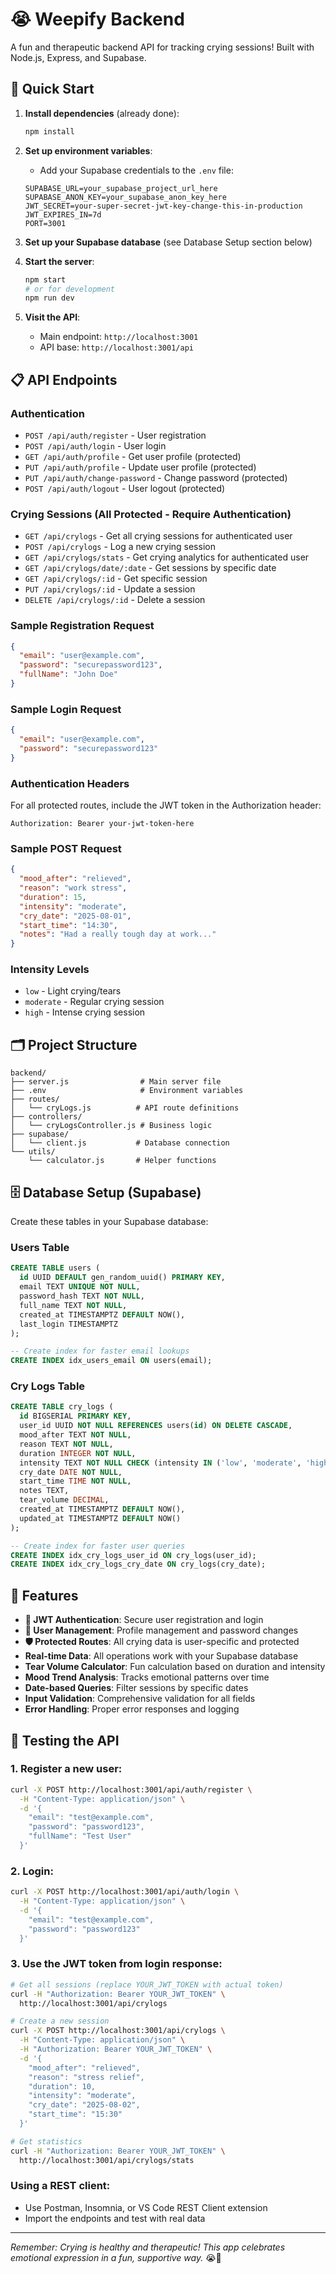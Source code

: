 # 😭 Weepify Backend

A fun and therapeutic backend API for tracking crying sessions! Built with Node.js, Express, and Supabase.

## 🚀 Quick Start

1. **Install dependencies** (already done):
   ```bash
   npm install
   ```

2. **Set up environment variables**:
   - Add your Supabase credentials to the `.env` file:
   ```env
   SUPABASE_URL=your_supabase_project_url_here
   SUPABASE_ANON_KEY=your_supabase_anon_key_here
   JWT_SECRET=your-super-secret-jwt-key-change-this-in-production
   JWT_EXPIRES_IN=7d
   PORT=3001
   ```

3. **Set up your Supabase database** (see Database Setup section below)

4. **Start the server**:
   ```bash
   npm start
   # or for development
   npm run dev
   ```

5. **Visit the API**:
   - Main endpoint: `http://localhost:3001`
   - API base: `http://localhost:3001/api`

## 📋 API Endpoints

### Authentication
- `POST /api/auth/register` - User registration
- `POST /api/auth/login` - User login  
- `GET /api/auth/profile` - Get user profile (protected)
- `PUT /api/auth/profile` - Update user profile (protected)
- `PUT /api/auth/change-password` - Change password (protected)
- `POST /api/auth/logout` - User logout (protected)

### Crying Sessions (All Protected - Require Authentication)
- `GET /api/crylogs` - Get all crying sessions for authenticated user
- `POST /api/crylogs` - Log a new crying session
- `GET /api/crylogs/stats` - Get crying analytics for authenticated user
- `GET /api/crylogs/date/:date` - Get sessions by specific date
- `GET /api/crylogs/:id` - Get specific session
- `PUT /api/crylogs/:id` - Update a session
- `DELETE /api/crylogs/:id` - Delete a session

### Sample Registration Request
```json
{
  "email": "user@example.com",
  "password": "securepassword123",
  "fullName": "John Doe"
}
```

### Sample Login Request
```json
{
  "email": "user@example.com",
  "password": "securepassword123"
}
```

### Authentication Headers
For all protected routes, include the JWT token in the Authorization header:
```
Authorization: Bearer your-jwt-token-here
```

### Sample POST Request
```json
{
  "mood_after": "relieved",
  "reason": "work stress",
  "duration": 15,
  "intensity": "moderate",
  "cry_date": "2025-08-01",
  "start_time": "14:30",
  "notes": "Had a really tough day at work..."
}
```

### Intensity Levels
- `low` - Light crying/tears
- `moderate` - Regular crying session  
- `high` - Intense crying session

## 🗂️ Project Structure

```
backend/
├── server.js                # Main server file
├── .env                     # Environment variables
├── routes/
│   └── cryLogs.js          # API route definitions
├── controllers/
│   └── cryLogsController.js # Business logic
├── supabase/
│   └── client.js           # Database connection
└── utils/
    └── calculator.js       # Helper functions
```

## 🗄️ Database Setup (Supabase)

Create these tables in your Supabase database:

### Users Table
```sql
CREATE TABLE users (
  id UUID DEFAULT gen_random_uuid() PRIMARY KEY,
  email TEXT UNIQUE NOT NULL,
  password_hash TEXT NOT NULL,
  full_name TEXT NOT NULL,
  created_at TIMESTAMPTZ DEFAULT NOW(),
  last_login TIMESTAMPTZ
);

-- Create index for faster email lookups
CREATE INDEX idx_users_email ON users(email);
```

### Cry Logs Table
```sql
CREATE TABLE cry_logs (
  id BIGSERIAL PRIMARY KEY,
  user_id UUID NOT NULL REFERENCES users(id) ON DELETE CASCADE,
  mood_after TEXT NOT NULL,
  reason TEXT NOT NULL,
  duration INTEGER NOT NULL,
  intensity TEXT NOT NULL CHECK (intensity IN ('low', 'moderate', 'high')),
  cry_date DATE NOT NULL,
  start_time TIME NOT NULL,
  notes TEXT,
  tear_volume DECIMAL,
  created_at TIMESTAMPTZ DEFAULT NOW(),
  updated_at TIMESTAMPTZ DEFAULT NOW()
);

-- Create index for faster user queries
CREATE INDEX idx_cry_logs_user_id ON cry_logs(user_id);
CREATE INDEX idx_cry_logs_cry_date ON cry_logs(cry_date);
```

## 🎯 Features

- **🔐 JWT Authentication**: Secure user registration and login
- **👤 User Management**: Profile management and password changes  
- **🛡️ Protected Routes**: All crying data is user-specific and protected
- **Real-time Data**: All operations work with your Supabase database
- **Tear Volume Calculator**: Fun calculation based on duration and intensity
- **Mood Trend Analysis**: Tracks emotional patterns over time
- **Date-based Queries**: Filter sessions by specific dates
- **Input Validation**: Comprehensive validation for all fields
- **Error Handling**: Proper error responses and logging

## 🧪 Testing the API

### 1. Register a new user:
```bash
curl -X POST http://localhost:3001/api/auth/register \
  -H "Content-Type: application/json" \
  -d '{
    "email": "test@example.com",
    "password": "password123",
    "fullName": "Test User"
  }'
```

### 2. Login:
```bash
curl -X POST http://localhost:3001/api/auth/login \
  -H "Content-Type: application/json" \
  -d '{
    "email": "test@example.com", 
    "password": "password123"
  }'
```

### 3. Use the JWT token from login response:
```bash
# Get all sessions (replace YOUR_JWT_TOKEN with actual token)
curl -H "Authorization: Bearer YOUR_JWT_TOKEN" \
  http://localhost:3001/api/crylogs

# Create a new session
curl -X POST http://localhost:3001/api/crylogs \
  -H "Content-Type: application/json" \
  -H "Authorization: Bearer YOUR_JWT_TOKEN" \
  -d '{
    "mood_after": "relieved",
    "reason": "stress relief",
    "duration": 10,
    "intensity": "moderate",
    "cry_date": "2025-08-02",
    "start_time": "15:30"
  }'

# Get statistics
curl -H "Authorization: Bearer YOUR_JWT_TOKEN" \
  http://localhost:3001/api/crylogs/stats
```

### Using a REST client:
- Use Postman, Insomnia, or VS Code REST Client extension
- Import the endpoints and test with real data

---

*Remember: Crying is healthy and therapeutic! This app celebrates emotional expression in a fun, supportive way.* 😭💪

